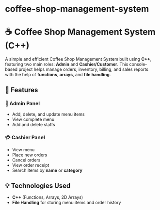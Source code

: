 # coffee-shop-management-system
# ☕ Coffee Shop Management System (C++)

A simple and efficient Coffee Shop Management System built using **C++**, featuring two main roles: **Admin** and **Cashier/Customer**. This console-based project helps manage orders, inventory, billing, and sales reports with the help of **functions**, **arrays**, and **file handling**.

## 🔧 Features

### 👤 Admin Panel
- Add, delete, and update menu items
- View complete menu
- Add and delete staffs
### 💳 Cashier Panel
- View menu
- Place new orders
- Cancel orders
- View order receipt
- Search items by **name** or **category**
## 💡 Technologies Used
- **C++** (Functions, Arrays, 2D Arrays)
- **File Handling** for storing menu items and order history

 
